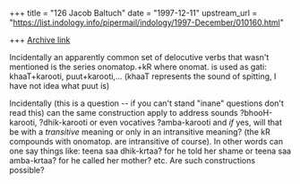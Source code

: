 +++
title = "126 Jacob Baltuch"
date = "1997-12-11"
upstream_url = "https://list.indology.info/pipermail/indology/1997-December/010160.html"

+++
[Archive link](https://list.indology.info/pipermail/indology/1997-December/010160.html)

Incidentally an apparently common set of delocutive verbs
that wasn't mentioned is the series onomatop.+kR where onomat.
is used as gati: khaaT+karooti, puut+karooti,... (khaaT represents
the sound of spitting, I have not idea what puut is)

Incidentally (this is a question -- if you can't stand "inane"
questions don't read this) can the same construction apply to
address sounds ?bhooH-karooti, ?dhik-karooti or even vocatives
?amba-karooti and _if_ yes, will that be with a _transitive_ meaning
or only in an intransitive meaning? (the kR compounds with onomatop.
are intransitive of course). In other words can one say things like:
teena saa dhik-krtaa? for he told her shame or teena saa amba-krtaa?
for he called her mother? etc. Are such constructions possible?



